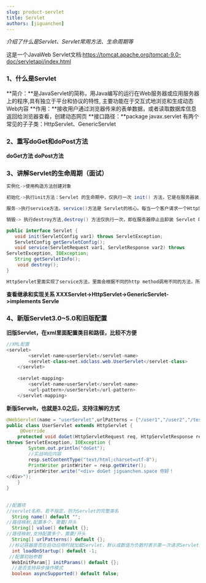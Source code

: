 ```yaml
---
slug: product-servlet
title: Servlet
authors: [jiguanchen]
---
```


*介绍了什么是Servlet、Servlet常用方法、生命周期等*<!--more-->

这是一个JavaWeb Servlet文档:https://tomcat.apache.org/tomcat-9.0-doc/servletapi/index.html

### 		1、什么是Servlet

**简介：**是JavaServlet的简称，用Java编写的运行在Web服务器或应用服务器上的程序,具有独立于平台和协议的特性, 主要功能在于交互式地浏览和生成动态Web内容
		**作用：**接收用户通过浏览器传来的表单数据，或者读取数据库信息返回给浏览器查看，创建动态网页
		**接口路径：**package javax.servlet
					有两个常见的⼦子类：HttpServlet、GenericServlet

### 2、重写doGet和doPost方法

**doGet方法**
		**doPost方法**

### 3、讲解Servlet的生命周期（面试）

```java
实例化->使用构造方法创建对象

初始化->执行init方法：Servlet 的生命期中，仅执行一次 init() 方法，它是在服务器装⼊Servlet 时执行的,即第一次访问这个Servlet才执行

服务->执行service方法，service()方法是 Servlet的核心。每当一个客户请求一个HttpServlet 对象，该对象的service()方法就要被调用

销毁-> 执行destroy方法,destroy() 方法仅执行一次，即在服务器停止且卸装 Servlet 时执行该方法

public interface Servlet {
   void init(ServletConfig var1) throws ServletException;
   ServletConfig getServletConfig();
   void service(ServletRequest var1, ServletResponse var2) throws 
ServletException, IOException;
   String getServletInfo();
    void destroy();
}

HttpServlet里面实现了service方法，里面会根据不同的http method调用不同的方法，所以我们自定义servlet只要重写对应的doXXX方法即可
```

**查看继承和实现关系 XXXServlet->HttpServlet->GenericServlet->implements Servle**

### 4、新版Servlet3.0~5.0和旧版配置

**旧版Servlet，在xml里面配置类目和路径，比较不方便**

```java
//XML配置
<servlet>
        <servlet-name>userServlet</servlet-name>
        <servlet-class>net.xdclass.web.UserServlet</servlet-class>
    </servlet>
    
    <servlet-mapping>
        <servlet-name>userServlet</servlet-name>
        <url-pattern>/userServlet</url-pattern>
    </servlet-mapping>
```

**新版Servelt，也就是3.0之后，支持注解的方式**

```java
@WebServlet(name = "userServlet",urlPatterns = {"/user1","/user2","/test"})
public class UserServlet extends HttpServlet {
     @Override
    protected void doGet(HttpServletRequest req, HttpServletResponse resp) 
throws ServletException, IOException {
        System.out.println("doGet");
        //实战响应内容
        resp.setContentType("text/html;charset=utf-8");
        PrintWriter printWriter = resp.getWriter();
        printWriter.write("<div> doGet jiguanchen.space 你好！ 
</div>");
    }
}
       
                          
//配置项
//servlet名称，若不指定，则为Servlet的完整类名
  String name() default "";
//路径映射,配置多个，需要/开头
  String[] value() default {};
//路径映射,⽀持配置多个，需要/开头
  String[] urlPatterns() default {};
 //标记容器是否在启动应用时就加载Servlet，默认或数值为负数时表示第一次请求Servlet时再加载；0或正数表示启动应用就加载
  int loadOnStartup() default -1;
 //配置初始参数
  WebInitParam[] initParams() default {};
  //是否支持异步操作模式
  boolean asyncSupported() default false;
```

